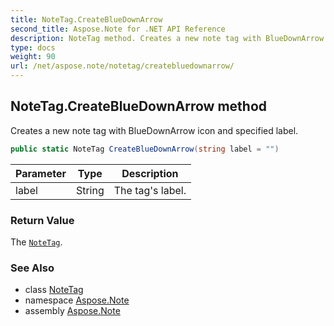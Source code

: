 ```yaml
---
title: NoteTag.CreateBlueDownArrow
second_title: Aspose.Note for .NET API Reference
description: NoteTag method. Creates a new note tag with BlueDownArrow icon and specified label
type: docs
weight: 90
url: /net/aspose.note/notetag/createbluedownarrow/
---
```

## NoteTag.CreateBlueDownArrow method

Creates a new note tag with BlueDownArrow icon and specified label.

```csharp
public static NoteTag CreateBlueDownArrow(string label = "")
```

| Parameter | Type | Description |
| --- | --- | --- |
| label | String | The tag's label. |

### Return Value

The [`NoteTag`](../).

### See Also

* class [NoteTag](../)
* namespace [Aspose.Note](../../notetag/)
* assembly [Aspose.Note](../../../)


